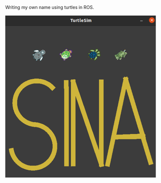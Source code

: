 Writing my own name using turtles in ROS. <br /> <br />
![](https://github.com/Sinakzm1379/Robotics_Course_Project/blob/main/Pictures/TurtleSim.png)  <br />
